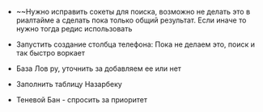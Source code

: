 - ~~Нужно исправить сокеты для поиска, возможно не делать это в риалтайме а сделать пока только общий результат. Если иначе то нужно тогда редис использовать 
- Запустить создание столбца телефона: Пока не делаем это, поиск и так быстро воркает
- База Лов ру, уточнить за добавляем ее или нет



- Заполнить таблицу Назарбеку
- Теневой Бан - спросить за приоритет